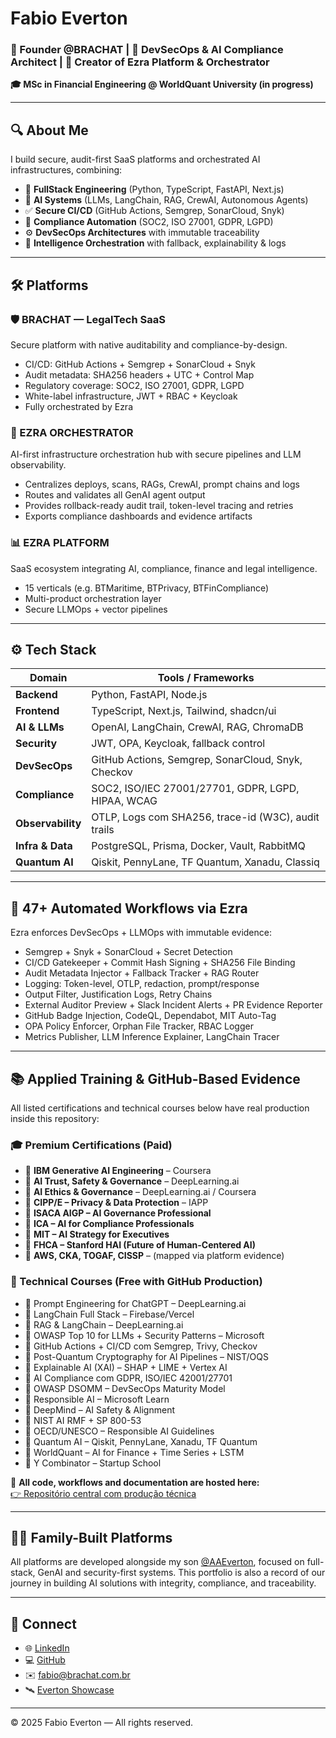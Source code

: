 # Fabio Everton

### 🎯 Founder @BRACHAT | 🔐 DevSecOps & AI Compliance Architect | 🧠 Creator of Ezra Platform & Orchestrator  
**🎓 MSc in Financial Engineering @ WorldQuant University (in progress)**

---

## 🔍 About Me

I build secure, audit-first SaaS platforms and orchestrated AI infrastructures, combining:

- 🔧 **FullStack Engineering** (Python, TypeScript, FastAPI, Next.js)
- 🤖 **AI Systems** (LLMs, LangChain, RAG, CrewAI, Autonomous Agents)
- ✅ **Secure CI/CD** (GitHub Actions, Semgrep, SonarCloud, Snyk)
- 📜 **Compliance Automation** (SOC2, ISO 27001, GDPR, LGPD)
- ⚙️ **DevSecOps Architectures** with immutable traceability
- 🧠 **Intelligence Orchestration** with fallback, explainability & logs

---

## 🛠️ Platforms

### 🛡️ BRACHAT — LegalTech SaaS
Secure platform with native auditability and compliance-by-design.

- CI/CD: GitHub Actions + Semgrep + SonarCloud + Snyk
- Audit metadata: SHA256 headers + UTC + Control Map
- Regulatory coverage: SOC2, ISO 27001, GDPR, LGPD
- White-label infrastructure, JWT + RBAC + Keycloak
- Fully orchestrated by Ezra

### 🧠 EZRA ORCHESTRATOR
AI-first infrastructure orchestration hub with secure pipelines and LLM observability.

- Centralizes deploys, scans, RAGs, CrewAI, prompt chains and logs
- Routes and validates all GenAI agent output
- Provides rollback-ready audit trail, token-level tracing and retries
- Exports compliance dashboards and evidence artifacts

### 📊 EZRA PLATFORM
SaaS ecosystem integrating AI, compliance, finance and legal intelligence.

- 15 verticals (e.g. BTMaritime, BTPrivacy, BTFinCompliance)
- Multi-product orchestration layer
- Secure LLMOps + vector pipelines

---

## ⚙️ Tech Stack

| Domain        | Tools / Frameworks |
|---------------|--------------------|
| **Backend**   | Python, FastAPI, Node.js |
| **Frontend**  | TypeScript, Next.js, Tailwind, shadcn/ui |
| **AI & LLMs** | OpenAI, LangChain, CrewAI, RAG, ChromaDB |
| **Security**  | JWT, OPA, Keycloak, fallback control |
| **DevSecOps** | GitHub Actions, Semgrep, SonarCloud, Snyk, Checkov |
| **Compliance**| SOC2, ISO/IEC 27001/27701, GDPR, LGPD, HIPAA, WCAG |
| **Observability** | OTLP, Logs com SHA256, trace-id (W3C), audit trails |
| **Infra & Data** | PostgreSQL, Prisma, Docker, Vault, RabbitMQ |
| **Quantum AI** | Qiskit, PennyLane, TF Quantum, Xanadu, Classiq |

---

## 🔁 47+ Automated Workflows via Ezra

Ezra enforces DevSecOps + LLMOps with immutable evidence:

- Semgrep + Snyk + SonarCloud + Secret Detection
- CI/CD Gatekeeper + Commit Hash Signing + SHA256 File Binding
- Audit Metadata Injector + Fallback Tracker + RAG Router
- Logging: Token-level, OTLP, redaction, prompt/response
- Output Filter, Justification Logs, Retry Chains
- External Auditor Preview + Slack Incident Alerts + PR Evidence Reporter
- GitHub Badge Injection, CodeQL, Dependabot, MIT Auto-Tag
- OPA Policy Enforcer, Orphan File Tracker, RBAC Logger
- Metrics Publisher, LLM Inference Explainer, LangChain Tracer

---

## 📚 Applied Training & GitHub-Based Evidence

All listed certifications and technical courses below have real production inside this repository:

### 🎓 Premium Certifications (Paid)

- 🔷 **IBM Generative AI Engineering** – Coursera  
- 🔷 **AI Trust, Safety & Governance** – DeepLearning.ai  
- 🔷 **AI Ethics & Governance** – DeepLearning.ai / Coursera  
- 🔷 **CIPP/E – Privacy & Data Protection** – IAPP  
- 🔷 **ISACA AIGP – AI Governance Professional**  
- 🔷 **ICA – AI for Compliance Professionals**  
- 🔷 **MIT – AI Strategy for Executives**  
- 🔷 **FHCA – Stanford HAI (Future of Human-Centered AI)**  
- 🔷 **AWS, CKA, TOGAF, CISSP** – (mapped via platform evidence)

### 🧠 Technical Courses (Free with GitHub Production)

- 🔷 Prompt Engineering for ChatGPT – DeepLearning.ai  
- 🔷 LangChain Full Stack – Firebase/Vercel  
- 🔷 RAG & LangChain – DeepLearning.ai  
- 🔷 OWASP Top 10 for LLMs + Security Patterns – Microsoft  
- 🔷 GitHub Actions + CI/CD com Semgrep, Trivy, Checkov  
- 🔷 Post-Quantum Cryptography for AI Pipelines – NIST/OQS  
- 🔷 Explainable AI (XAI) – SHAP + LIME + Vertex AI  
- 🔷 AI Compliance com GDPR, ISO/IEC 42001/27701  
- 🔷 OWASP DSOMM – DevSecOps Maturity Model  
- 🔷 Responsible AI – Microsoft Learn  
- 🔷 DeepMind – AI Safety & Alignment  
- 🔷 NIST AI RMF + SP 800-53  
- 🔷 OECD/UNESCO – Responsible AI Guidelines  
- 🔷 Quantum AI – Qiskit, PennyLane, Xanadu, TF Quantum  
- 🔷 WorldQuant – AI for Finance + Time Series + LSTM  
- 🔷 Y Combinator – Startup School

📌 **All code, workflows and documentation are hosted here:**  
[👉 Repositório central com produção técnica](https://github.com/fabioeverton/ai-compliance-learning-journey)

---

## 👨‍👦 Family-Built Platforms

All platforms are developed alongside my son [@AAEverton](https://github.com/AAEverton), focused on full-stack, GenAI and security-first systems. This portfolio is also a record of our journey in building AI solutions with integrity, compliance, and traceability.

---

## 🔗 Connect

- 🌐 [LinkedIn](https://linkedin.com/in/fabioeverton)
- 💻 [GitHub](https://github.com/fabioeverton)
- ✉️ fabio@brachat.com.br
- 🛰️ [Everton Showcase](https://github.com/everton-showcase)

---

© 2025 Fabio Everton — All rights reserved.

